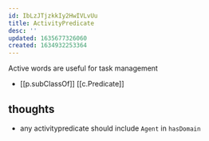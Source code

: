```yaml
---
id: IbLzJTjzkkIy2HwIVLvUu
title: ActivityPredicate
desc: ''
updated: 1635677326060
created: 1634932253364
---
```


Active words are useful for task management

- [[p.subClassOf]] [[c.Predicate]]

## thoughts

- any activitypredicate should include `Agent` in `hasDomain` 